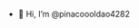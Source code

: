 - 👋 Hi, I’m @pinacoooldao4282



<!---
pinacoooldao4282/pinacoooldao4282 is a ✨ special ✨ repository because its `README.md` (this file) appears on your GitHub profile.
You can click the Preview link to take a look at your changes.
--->
